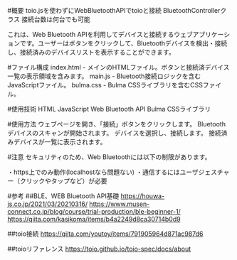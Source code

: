 #概要
toio.jsを使わずにWebBluetoothAPIでtoioと接続
BluetoothControllerクラス
接続台数は何台でも可能

これは、Web Bluetooth APIを利用してデバイスと接続するウェブアプリケーションです。ユーザーはボタンをクリックして、Bluetoothデバイスを検出・接続し、接続済みのデバイスリストを表示することができます。

#ファイル構成
index.html - メインのHTMLファイル。ボタンと接続済デバイス一覧の表示領域を含みます。
main.js - Bluetooth接続ロジックを含むJavaScriptファイル。
bulma.css - Bulma CSSライブラリを含むCSSファイル。


#使用技術
HTML
JavaScript
Web Bluetooth API
Bulma CSSライブラリ


#使用方法
ウェブページを開き、「接続」ボタンをクリックします。
Bluetoothデバイスのスキャンが開始されます。
デバイスを選択し、接続します。
接続済みデバイスが一覧に表示されます。


#注意
セキュリティのため、Web Bluetoothには以下の制限があります。

・https上でのみ動作(localhostなら問題ない)
・通信するにはユーザジェスチャー（クリックやタップなど）が必要

#参考
##BLE、WEB Bluetooth API基礎
https://houwa-js.co.jp/2021/03/20210316/
https://www.musen-connect.co.jp/blog/course/trial-production/ble-beginner-1/
https://qiita.com/kasikoma/items/b4a2249d8ca30714b0d9

##toio接続
https://qiita.com/youtoy/items/791905964d871ac987d6


##toioリファレンス
https://toio.github.io/toio-spec/docs/about